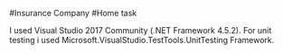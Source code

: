 #Insurance Company
#Home task

I used Visual Studio 2017 Community (.NET Framework 4.5.2). For unit testing i used Microsoft.VisualStudio.TestTools.UnitTesting Framework.